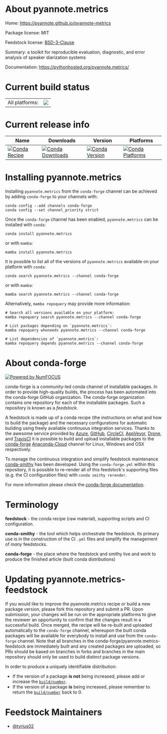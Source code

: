About pyannote.metrics
======================

Home: https://pyannote.github.io/pyannote-metrics

Package license: MIT

Feedstock license: [BSD-3-Clause](https://github.com/conda-forge/pyannote.metrics-feedstock/blob/main/LICENSE.txt)

Summary: a toolkit for reproducible evaluation, diagnostic, and error analysis of speaker diarization systems

Documentation: https://pythonhosted.org/pyannote.metrics/

Current build status
====================


<table><tr><td>All platforms:</td>
    <td>
      <a href="https://dev.azure.com/conda-forge/feedstock-builds/_build/latest?definitionId=13662&branchName=main">
        <img src="https://dev.azure.com/conda-forge/feedstock-builds/_apis/build/status/pyannote.metrics-feedstock?branchName=main">
      </a>
    </td>
  </tr>
</table>

Current release info
====================

| Name | Downloads | Version | Platforms |
| --- | --- | --- | --- |
| [![Conda Recipe](https://img.shields.io/badge/recipe-pyannote.metrics-green.svg)](https://anaconda.org/conda-forge/pyannote.metrics) | [![Conda Downloads](https://img.shields.io/conda/dn/conda-forge/pyannote.metrics.svg)](https://anaconda.org/conda-forge/pyannote.metrics) | [![Conda Version](https://img.shields.io/conda/vn/conda-forge/pyannote.metrics.svg)](https://anaconda.org/conda-forge/pyannote.metrics) | [![Conda Platforms](https://img.shields.io/conda/pn/conda-forge/pyannote.metrics.svg)](https://anaconda.org/conda-forge/pyannote.metrics) |

Installing pyannote.metrics
===========================

Installing `pyannote.metrics` from the `conda-forge` channel can be achieved by adding `conda-forge` to your channels with:

```
conda config --add channels conda-forge
conda config --set channel_priority strict
```

Once the `conda-forge` channel has been enabled, `pyannote.metrics` can be installed with `conda`:

```
conda install pyannote.metrics
```

or with `mamba`:

```
mamba install pyannote.metrics
```

It is possible to list all of the versions of `pyannote.metrics` available on your platform with `conda`:

```
conda search pyannote.metrics --channel conda-forge
```

or with `mamba`:

```
mamba search pyannote.metrics --channel conda-forge
```

Alternatively, `mamba repoquery` may provide more information:

```
# Search all versions available on your platform:
mamba repoquery search pyannote.metrics --channel conda-forge

# List packages depending on `pyannote.metrics`:
mamba repoquery whoneeds pyannote.metrics --channel conda-forge

# List dependencies of `pyannote.metrics`:
mamba repoquery depends pyannote.metrics --channel conda-forge
```


About conda-forge
=================

[![Powered by
NumFOCUS](https://img.shields.io/badge/powered%20by-NumFOCUS-orange.svg?style=flat&colorA=E1523D&colorB=007D8A)](https://numfocus.org)

conda-forge is a community-led conda channel of installable packages.
In order to provide high-quality builds, the process has been automated into the
conda-forge GitHub organization. The conda-forge organization contains one repository
for each of the installable packages. Such a repository is known as a *feedstock*.

A feedstock is made up of a conda recipe (the instructions on what and how to build
the package) and the necessary configurations for automatic building using freely
available continuous integration services. Thanks to the awesome service provided by
[Azure](https://azure.microsoft.com/en-us/services/devops/), [GitHub](https://github.com/),
[CircleCI](https://circleci.com/), [AppVeyor](https://www.appveyor.com/),
[Drone](https://cloud.drone.io/welcome), and [TravisCI](https://travis-ci.com/)
it is possible to build and upload installable packages to the
[conda-forge](https://anaconda.org/conda-forge) [Anaconda-Cloud](https://anaconda.org/)
channel for Linux, Windows and OSX respectively.

To manage the continuous integration and simplify feedstock maintenance
[conda-smithy](https://github.com/conda-forge/conda-smithy) has been developed.
Using the ``conda-forge.yml`` within this repository, it is possible to re-render all of
this feedstock's supporting files (e.g. the CI configuration files) with ``conda smithy rerender``.

For more information please check the [conda-forge documentation](https://conda-forge.org/docs/).

Terminology
===========

**feedstock** - the conda recipe (raw material), supporting scripts and CI configuration.

**conda-smithy** - the tool which helps orchestrate the feedstock.
                   Its primary use is in the construction of the CI ``.yml`` files
                   and simplify the management of *many* feedstocks.

**conda-forge** - the place where the feedstock and smithy live and work to
                  produce the finished article (built conda distributions)


Updating pyannote.metrics-feedstock
===================================

If you would like to improve the pyannote.metrics recipe or build a new
package version, please fork this repository and submit a PR. Upon submission,
your changes will be run on the appropriate platforms to give the reviewer an
opportunity to confirm that the changes result in a successful build. Once
merged, the recipe will be re-built and uploaded automatically to the
`conda-forge` channel, whereupon the built conda packages will be available for
everybody to install and use from the `conda-forge` channel.
Note that all branches in the conda-forge/pyannote.metrics-feedstock are
immediately built and any created packages are uploaded, so PRs should be based
on branches in forks and branches in the main repository should only be used to
build distinct package versions.

In order to produce a uniquely identifiable distribution:
 * If the version of a package **is not** being increased, please add or increase
   the [``build/number``](https://docs.conda.io/projects/conda-build/en/latest/resources/define-metadata.html#build-number-and-string).
 * If the version of a package **is** being increased, please remember to return
   the [``build/number``](https://docs.conda.io/projects/conda-build/en/latest/resources/define-metadata.html#build-number-and-string)
   back to 0.

Feedstock Maintainers
=====================

* [@tyrius02](https://github.com/tyrius02/)

